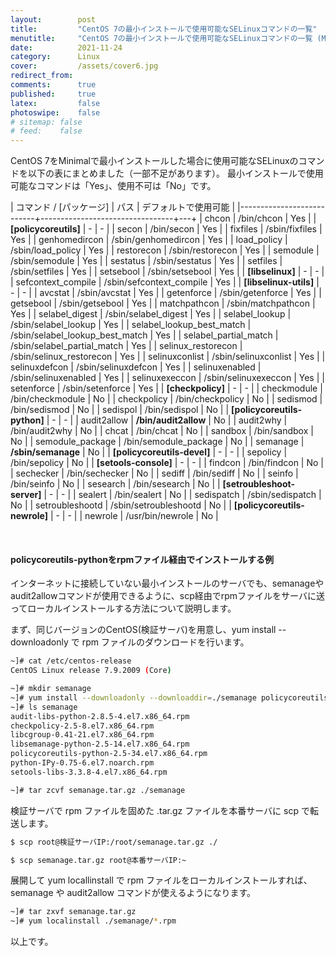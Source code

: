 ```yaml
---
layout:        post
title:         "CentOS 7の最小インストールで使用可能なSELinuxコマンドの一覧"
menutitle:     "CentOS 7の最小インストールで使用可能なSELinuxコマンドの一覧 (Minimal Install)"
date:          2021-11-24
category:      Linux
cover:         /assets/cover6.jpg
redirect_from:
comments:      true
published:     true
latex:         false
photoswipe:    false
# sitemap: false
# feed:    false
---
```



CentOS 7をMinimalで最小インストールした場合に使用可能なSELinuxのコマンドを以下の表にまとめました（一部不足があります）。
最小インストールで使用可能なコマンドは「Yes」、使用不可は「No」です。

| コマンド / [パッケージ]      | パス                 | デフォルトで使用可能 |
|---------------------------+---------------------------------+---+
| chcon                     | /bin/chcon                      | Yes |
| **[policycoreutils]**     | -                               | -  |
| secon                     | /bin/secon                      | Yes |
| fixfiles                  | /sbin/fixfiles                  | Yes |
| genhomedircon             | /sbin/genhomedircon             | Yes |
| load_policy               | /sbin/load_policy               | Yes |
| restorecon                | /sbin/restorecon                | Yes |
| semodule                  | /sbin/semodule                  | Yes |
| sestatus                  | /sbin/sestatus                  | Yes |
| setfiles                  | /sbin/setfiles                  | Yes |
| setsebool                 | /sbin/setsebool                 | Yes |
| **[libselinux]**          | -                               | -  |
| sefcontext_compile        | /sbin/sefcontext_compile        | Yes |
| **[libselinux-utils]**    | -                               | -  |
| avcstat                   | /sbin/avcstat                   | Yes |
| getenforce                | /sbin/getenforce                | Yes |
| getsebool                 | /sbin/getsebool                 | Yes |
| matchpathcon              | /sbin/matchpathcon              | Yes |
| selabel_digest            | /sbin/selabel_digest            | Yes |
| selabel_lookup            | /sbin/selabel_lookup            | Yes |
| selabel_lookup_best_match | /sbin/selabel_lookup_best_match | Yes |
| selabel_partial_match     | /sbin/selabel_partial_match     | Yes |
| selinux_restorecon        | /sbin/selinux_restorecon        | Yes |
| selinuxconlist            | /sbin/selinuxconlist            | Yes |
| selinuxdefcon             | /sbin/selinuxdefcon             | Yes |
| selinuxenabled            | /sbin/selinuxenabled            | Yes |
| selinuxexeccon            | /sbin/selinuxexeccon            | Yes |
| setenforce                | /sbin/setenforce                | Yes |
| **[checkpolicy]**         | -                               | -  |
| checkmodule               | /bin/checkmodule                | No |
| checkpolicy               | /bin/checkpolicy                | No |
| sedismod                  | /bin/sedismod                   | No |
| sedispol                  | /bin/sedispol                   | No |
| **[policycoreutils-python]** | -                            | -  |
| audit2allow               | **/bin/audit2allow**            | No |
| audit2why                 | /bin/audit2why                  | No |
| chcat                     | /bin/chcat                      | No |
| sandbox                   | /bin/sandbox                    | No |
| semodule_package          | /bin/semodule_package           | No |
| semanage                  | **/sbin/semanage**              | No |
| **[policycoreutils-devel]** | -                             | -  |
| sepolicy                  | /bin/sepolicy                   | No |
| **[setools-console]**     | -                               | -  |
| findcon                   | /bin/findcon                    | No |
| sechecker                 | /bin/sechecker                  | No |
| sediff                    | /bin/sediff                     | No |
| seinfo                    | /bin/seinfo                     | No |
| sesearch                  | /bin/sesearch                   | No |
| **[setroubleshoot-server]** | -                             | -  |
| sealert                   | /bin/sealert                    | No |
| sedispatch                | /sbin/sedispatch                | No |
| setroubleshootd           | /sbin/setroubleshootd           | No |
| **[policycoreutils-newrole]** | -                           | -  |
| newrole                   | /usr/bin/newrole                | No |

<br>

#### policycoreutils-pythonをrpmファイル経由でインストールする例

インターネットに接続していない最小インストールのサーバでも、semanageやaudit2allowコマンドが使用できるように、scp経由でrpmファイルをサーバに送ってローカルインストールする方法について説明します。

まず、同じバージョンのCentOS(検証サーバ)を用意し、yum install --downloadonly で rpm ファイルのダウンロードを行います。

```bash
~]# cat /etc/centos-release
CentOS Linux release 7.9.2009 (Core)

~]# mkdir semanage
~]# yum install --downloadonly --downloaddir=./semanage policycoreutils-python
~]# ls semanage
audit-libs-python-2.8.5-4.el7.x86_64.rpm
checkpolicy-2.5-8.el7.x86_64.rpm
libcgroup-0.41-21.el7.x86_64.rpm
libsemanage-python-2.5-14.el7.x86_64.rpm
policycoreutils-python-2.5-34.el7.x86_64.rpm
python-IPy-0.75-6.el7.noarch.rpm
setools-libs-3.3.8-4.el7.x86_64.rpm

~]# tar zcvf semanage.tar.gz ./semanage
```

検証サーバで rpm ファイルを固めた .tar.gz ファイルを本番サーバに scp で転送します。

```bash
$ scp root@検証サーバIP:/root/semanage.tar.gz ./

$ scp semanage.tar.gz root@本番サーバIP:~
```

展開して yum locallinstall で rpm ファイルをローカルインストールすれば、semanage や audit2allow コマンドが使えるようになります。

```bash
~]# tar zxvf semanage.tar.gz
~]# yum localinstall ./semanage/*.rpm
```

以上です。
